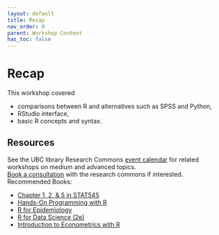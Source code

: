 ```yaml
---
layout: default
title: Recap
nav_order: 9
parent: Workshop Content
has_toc: false
---
```


# **Recap**

This workshop covered 
* comparisons between R and alternatives such as SPSS and Python, 
* RStudio interface, 
* basic R concepts and syntax. 


## Resources
See the UBC library Research Commons [event calendar](https://researchcommons.library.ubc.ca/events/) for related workshops on medium and advanced topics.  
[Book a consultation](https://libcal.library.ubc.ca/appointments/research_commons) with the research commons if interested.  
Recommended Books:
* [Chapter 1, 2, & 5 in STAT545](https://stat545.com/install.html)
* [Hands-On Programming with R](https://rstudio-education.github.io/hopr/)
* [R for Epidemiology](https://www.r4epi.com/)
* [R for Data Science (2e)](https://r4ds.hadley.nz/)
* [Introduction to Econometrics with R](https://www.econometrics-with-r.org/index.html)
